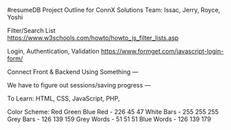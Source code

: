 #resumeDB Project Outline for ConnX Solutions
Team: Issac, Jerry, Royce, Yoshi

Filter/Search List
https://www.w3schools.com/howto/howto_js_filter_lists.asp

Login, Authentication, Validation
https://www.formget.com/javascript-login-form/

Connect Front & Backend Using Something
—

We have to figure out sessions/saving progress
—

To Learn: HTML, CSS, JavaScript, PHP, 

Color Scheme:
Red Green Blue
Red - 226 45 47
White Bars - 255 255 255
Grey Bars - 126 139 159
Grey Words - 51 51 51
Blue Words - 126 139 179

